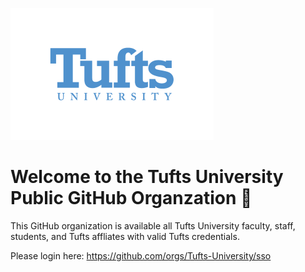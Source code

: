 ![Tufts Logo](https://github.com/TTS-Test/.github/blob/main/Tufts_univ_blue_small.png)
# Welcome to the Tufts University Public GitHub Organzation 👋
This GitHub organization is available all Tufts University faculty, staff, students, and Tufts affliates with valid Tufts credentials.

Please login here: https://github.com/orgs/Tufts-University/sso
<!--

**Here are some ideas to get you started:**

🙋‍♀️ A short introduction - what is your organization all about?
🌈 Contribution guidelines - how can the community get involved?
👩‍💻 Useful resources - where can the community find your docs? Is there anything else the community should know?
🍿 Fun facts - what does your team eat for breakfast?
🧙 Remember, you can do mighty things with the power of [Markdown](https://docs.github.com/github/writing-on-github/getting-started-with-writing-and-formatting-on-github/basic-writing-and-formatting-syntax)
-->
